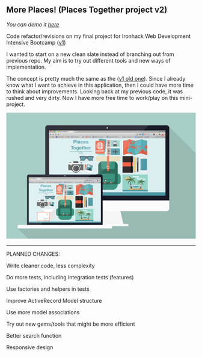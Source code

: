 More Places! (Places Together project v2)
------------------------------------------

*You can demo it [here](http://www.placestogether.com)*

Code refactor/revisions on my final project for Ironhack Web Development Intensive Bootcamp ([v1](https://github.com/buzzlightyear182/Places-Together))

I wanted to start on a new clean slate instead of branching out from previous repo. My aim is to try out different tools and new ways of implementation.

The concept is pretty much the same as the ([v1 old one](https://github.com/buzzlightyear182/Places-Together)). Since I already know what I want to achieve in this application, then I could have more time to think about improvements. Looking back at my previous code, it was rushed and very dirty. Now I have more free time to work/play on this mini-project.

[![cover_page_flatlay.jpg](https://github.com/buzzlightyear182/More-places/blob/master/cover_page_flatlay.jpg)](http://www.placestogether.com)

-----------------

PLANNED CHANGES:

Write cleaner code, less complexity

Do more tests, including integration tests (features)

Use factories and helpers in tests

Improve ActiveRecord Model structure

Use more model associations

Try out new gems/tools that might be more efficient

Better search function

Responsive design
